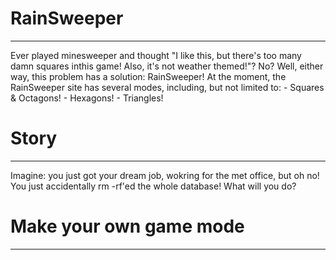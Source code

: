# RainSweeper
---
Ever played minesweeper and thought "I like this, but there's too many damn squares inthis game! Also, it's not weather themed!"? No? Well, either way, this problem has a solution: RainSweeper!
At the moment, the RainSweeper site has several modes, including, but not limited to:
	- Squares & Octagons!
	- Hexagons!
	- Triangles!


# Story
---
Imagine: you just got your dream job, wokring for the met office, but oh no! You just accidentally rm -rf'ed the whole database! What will you do?


# Make your own game mode
---
